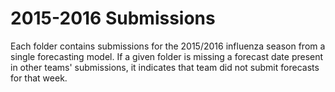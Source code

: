 # 2015-2016 Submissions

Each folder contains submissions for the 2015/2016 influenza season from a single forecasting model. If a given folder is missing a forecast date present in other teams' submissions, it indicates that team did not submit forecasts for that week.
